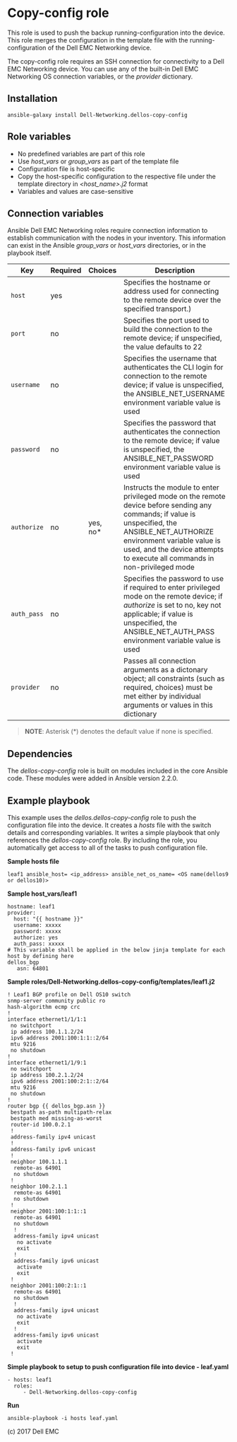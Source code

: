 Copy-config role
================

This role is used to push the backup running-configuration into the device. This role merges the configuration in the template file with the running-configuration of the Dell EMC Networking device.

The copy-config role requires an SSH connection for connectivity to a Dell EMC Networking device. You can use any of the built-in Dell EMC Networking OS connection variables, or the *provider* dictionary.

Installation
------------

    ansible-galaxy install Dell-Networking.dellos-copy-config

Role variables
--------------

- No predefined variables are part of this role
- Use *host_vars* or *group_vars* as part of the template file
- Configuration file is host-specific
- Copy the host-specific configuration to the respective file under the template directory in *<host_name>.j2* format
- Variables and values are case-sensitive

Connection variables
--------------------

Ansible Dell EMC Networking roles require connection information to establish communication with the nodes in your inventory. This information can exist in the Ansible *group_vars* or *host_vars* directories, or in the playbook itself.

| Key         | Required | Choices    | Description                                         |
|-------------|----------|------------|-----------------------------------------------------|
| ``host`` | yes      |            | Specifies the hostname or address used for connecting to the remote device over the specified transport.) |
| ``port`` | no       |            | Specifies the port used to build the connection to the remote device; if unspecified, the value defaults to 22 | 
| ``username`` | no       |            | Specifies the username that authenticates the CLI login for connection to the remote device; if value is unspecified, the ANSIBLE_NET_USERNAME environment variable value is used | 
| ``password`` | no       |            | Specifies the password that authenticates the connection to the remote device; if value is unspecified, the ANSIBLE_NET_PASSWORD environment variable value is used | 
| ``authorize`` | no       | yes, no\*   | Instructs the module to enter privileged mode on the remote device before sending any commands; if value is unspecified, the ANSIBLE_NET_AUTHORIZE environment variable value is used, and the device attempts to execute all commands in non-privileged mode | 
| ``auth_pass`` | no       |            | Specifies the password to use if required to enter privileged mode on the remote device; if *authorize* is set to no, key not applicable; if value is unspecified, the ANSIBLE_NET_AUTH_PASS environment variable value is used | 
| ``provider`` | no       |            | Passes all connection arguments as a dictonary object; all constraints (such as required, choices) must be met either by individual arguments or values in this dictionary | 

> **NOTE**: Asterisk (\*) denotes the default value if none is specified.

Dependencies
------------

The *dellos-copy-config* role is built on modules included in the core Ansible code. These modules were added in Ansible version 2.2.0.

Example playbook
----------------

This example uses the *dellos.dellos-copy-config* role to push the configuration file into the device. It creates a *hosts* file with the switch details and corresponding variables. It writes a simple playbook that only references the *dellos-copy-config* role. By including the role, you automatically get access to all of the tasks to push configuration file.

**Sample hosts file**

    leaf1 ansible_host= <ip_address> ansible_net_os_name= <OS name(dellos9 or dellos10)>

**Sample host_vars/leaf1**

    hostname: leaf1
    provider:
      host: "{{ hostname }}"
      username: xxxxx 
      password: xxxxx
      authorize: yes
      auth_pass: xxxxx 
    # This variable shall be applied in the below jinja template for each host by defining here
    dellos_bgp
       asn: 64801

**Sample roles/Dell-Networking.dellos-copy-config/templates/leaf1.j2**

    ! Leaf1 BGP profile on Dell OS10 switch
    snmp-server community public ro
    hash-algorithm ecmp crc
    !
    interface ethernet1/1/1:1
     no switchport
     ip address 100.1.1.2/24
     ipv6 address 2001:100:1:1::2/64
     mtu 9216
     no shutdown
    !
    interface ethernet1/1/9:1
     no switchport
     ip address 100.2.1.2/24
     ipv6 address 2001:100:2:1::2/64
     mtu 9216
     no shutdown
    !
    router bgp {{ dellos_bgp.asn }}
     bestpath as-path multipath-relax
     bestpath med missing-as-worst
     router-id 100.0.2.1
     !
     address-family ipv4 unicast
     !
     address-family ipv6 unicast
     !
     neighbor 100.1.1.1
      remote-as 64901
      no shutdown
     !
     neighbor 100.2.1.1
      remote-as 64901
      no shutdown
     !
     neighbor 2001:100:1:1::1
      remote-as 64901
      no shutdown
      !
      address-family ipv4 unicast
       no activate
       exit
      !
      address-family ipv6 unicast
       activate
       exit
     !
     neighbor 2001:100:2:1::1
      remote-as 64901
      no shutdown
      !
      address-family ipv4 unicast
       no activate
       exit
      !
      address-family ipv6 unicast
       activate
       exit
     !

**Simple playbook to setup to push configuration file into device - leaf.yaml**

    - hosts: leaf1
      roles:
         - Dell-Networking.dellos-copy-config

**Run**

    ansible-playbook -i hosts leaf.yaml

(c) 2017 Dell EMC
